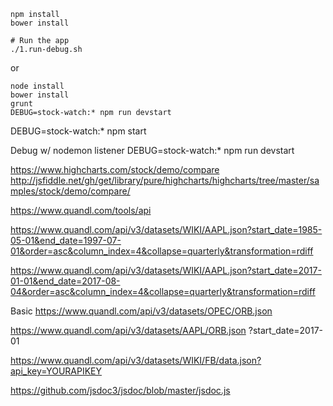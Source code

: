 

```
npm install
bower install

# Run the app
./1.run-debug.sh
```

or

```
node install
bower install
grunt
DEBUG=stock-watch:* npm run devstart
```



DEBUG=stock-watch:* npm start

Debug w/ nodemon listener
DEBUG=stock-watch:* npm run devstart


https://www.highcharts.com/stock/demo/compare
http://jsfiddle.net/gh/get/library/pure/highcharts/highcharts/tree/master/samples/stock/demo/compare/



https://www.quandl.com/tools/api

https://www.quandl.com/api/v3/datasets/WIKI/AAPL.json?start_date=1985-05-01&end_date=1997-07-01&order=asc&column_index=4&collapse=quarterly&transformation=rdiff


https://www.quandl.com/api/v3/datasets/WIKI/AAPL.json?start_date=2017-01-01&end_date=2017-08-04&order=asc&column_index=4&collapse=quarterly&transformation=rdiff

Basic
https://www.quandl.com/api/v3/datasets/OPEC/ORB.json


https://www.quandl.com/api/v3/datasets/AAPL/ORB.json
?start_date=2017-01

https://www.quandl.com/api/v3/datasets/WIKI/FB/data.json?api_key=YOURAPIKEY


https://github.com/jsdoc3/jsdoc/blob/master/jsdoc.js

